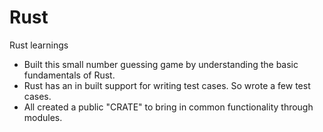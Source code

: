 # Rust
Rust learnings

- Built this small number guessing game by understanding the basic fundamentals of Rust.
- Rust has an in built support for writing test cases. So wrote a few test cases.
- All created a public "CRATE" to bring in common functionality through modules.
